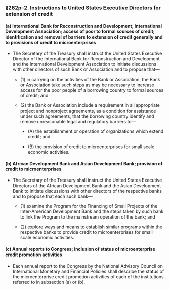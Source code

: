 ### §262p–2. Instructions to United States Executive Directors for extension of credit
#### (a) International Bank for Reconstruction and Development; International Development Association; access of poor to formal sources of credit; identification and removal of barriers to extension of credit generally and to provisions of credit to microenterprises
* The Secretary of the Treasury shall instruct the United States Executive Director of the International Bank for Reconstruction and Development and the International Development Association to initiate discussions with other directors of such Bank or Association and to propose that—

  * (1) in carrying on the activities of the Bank or Association, the Bank or Association take such steps as may be necessary to increase access for the poor people of a borrowing country to formal sources of credit; and

  * (2) the Bank or Association include a requirement in all appropriate project and nonproject agreements, as a condition for assistance under such agreements, that the borrowing country identify and remove unreasonable legal and regulatory barriers to—

    * (A) the establishment or operation of organizations which extend credit; and

    * (B) the provision of credit to microenterprises for small scale economic activities.

#### (b) African Development Bank and Asian Development Bank; provision of credit to microenterprises
* The Secretary of the Treasury shall instruct the United States Executive Directors of the African Development Bank and the Asian Development Bank to initiate discussions with other directors of the respective banks and to propose that each such bank—

  * (1) examine the Program for the Financing of Small Projects of the Inter-American Development Bank and the steps taken by such bank to link the Program to the mainstream operation of the bank; and

  * (2) explore ways and means to establish similar programs within the respective banks to provide credit to microenterprises for small scale economic activities.

#### (c) Annual reports to Congress; inclusion of status of microenterprise credit promotion activities
* Each annual report to the Congress by the National Advisory Council on International Monetary and Financial Policies shall describe the status of the microenterprise credit promotion activities of each of the institutions referred to in subsection (a) or (b).